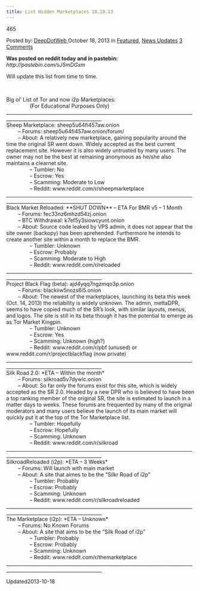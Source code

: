 ```yaml
---
title: List Hidden Marketplaces 18.10.13
---
```

465 

<span>Posted by: <a href="https://www.deepdotweb.com/author/admin/" title="">DeepDotWeb </a></span>
<span>October 18, 2013</span>
<span>in <a href="https://www.deepdotweb.com/category/deepdot-news/" rel="category tag">Featured</a>, <a href="https://www.deepdotweb.com/category/news-updates/" rel="category tag">News Updates</a></span>
<span><a href="https://www.deepdotweb.com/2013/10/18/list-hidden-marketplaces-18-10-13/#comments">3 Comments</a></span>


<p><strong>Was posted on reddit today and in pastebin: </strong> <em>http://pastebin.com/sJ5mDGxm</em></p>
<p>Will update this list from time to time.</p>
<p>&nbsp;</p>
<div>Big ol&#8217; List of Tor and now i2p Marketplaces:</div>
<div>                (For Educational Purposes Only)</div>
<div>______________________________________________________________________________________________________________________</div>
<div></div>
<div></div>
<div>Sheep Marketplace: sheep5u64fi457aw.onion</div>
<div>        &#8211; Forums: sheep5u64fi457aw.onion/forum/</div>
<div>        &#8211; About: A relatively new marketplace, gaining popularity around the time the original SR went down. Widely accepted as the best current replacement site. However it is also widely untrusted by many users. The owner may not be the best at remaining anonymous as he/she also maintains a clearnet site.</div>
<div>                &#8211; Tumbler: No</div>
<div>                &#8211; Escrow: Yes</div>
<div>                &#8211; Scamming: Moderate to Low</div>
<div>                &#8211; Reddit: www.reddit.com/r/sheepmarketplace</div>
<div>______________________________________________________________________________________________________________________</div>
<div></div>
<div>Black Market Reloaded: **SHUT DOWN** &#8211; ETA For BMR v5 &#8211; 1 Month</div>
<div>        &#8211; Forums: fec33nz6mhzd54zj.onion</div>
<div>        &#8211; BTC Withdrawal: k7ef5y3siowcyunt.onion</div>
<div>        &#8211; About: Source code leaked by VPS admin, it does not appear that the site owner (backopy) has been aprehended. Furthermore he intends to create another site within a month to replace the BMR.</div>
<div>                &#8211; Tumbler: Unknown</div>
<div>                &#8211; Escrow: Probably</div>
<div>                &#8211; Scamming: Moderate to High</div>
<div>                &#8211; Reddit: www.reddit.com/r/reloaded</div>
<div>______________________________________________________________________________________________________________________</div>
<div></div>
<div>Project Black Flag (beta): ajd4yqq7ngzmqo3p.onion</div>
<div>        &#8211; Forums: blackiiw5nozs6i5.onion</div>
<div>        &#8211; About: The newest of the marketplaces, launching its beta this week (Oct. 14, 2013) the reliability is widely unknown. The admin, mettaDPR, seems to have copied much of the SR&#8217;s look, with similar layouts, menus, and logos. The site is still in its beta though it has the potential to emerge as as Tor Market Kingpin.</div>
<div>                &#8211; Tumbler: Unknown</div>
<div>                &#8211; Escrow: Yes</div>
<div>                &#8211; Scamming: Unknown (high?)</div>
<div>                &#8211; Reddit: www.reddit.com/r/pbf (unused) or www.reddit.com/r/projectblackflag (now private)</div>
<div>______________________________________________________________________________________________________________________</div>
<div></div>
<div>Silk Road 2.0: *ETA &#8211; Within the month*</div>
<div>        &#8211; Forums: silkroad5v7dywlc.onion</div>
<div>        &#8211; About: So far only the forums exist for this site, which is widely accepted as the SR 2.0. Headed by a new DPR who is believed to have been a top ranking member of the original SR, the site is estimated to launch in a matter days to weeks. These forums are frequented by many of the original moderators and many users believe the launch of its main market will quickly put it at the top of the Tor Marketplace list.</div>
<div>                &#8211; Tumbler: Hopefully</div>
<div>                &#8211; Escrow: Hopefully</div>
<div>                &#8211; Scamming: Unknown</div>
<div>                &#8211; Reddit: www.reddit.com/r/silkroad</div>
<div>______________________________________________________________________________________________________________________</div>
<div></div>
<div>SilkroadReloaded (i2p): *ETA &#8211; 3 Weeks*</div>
<div>        &#8211; Forums: Will launch with main market</div>
<div>        &#8211; About: A site that aimes to be the &#8220;Silkr Road of i2p&#8221;</div>
<div>                &#8211; Tumbler: Probably</div>
<div>                &#8211; Escrow: Probably</div>
<div>                &#8211; Scamming: Unknown</div>
<div>                &#8211; Reddit: www.reddit.com/r/silkroadreloaded</div>
<div>______________________________________________________________________________________________________________________</div>
<div></div>
<div>The Marketplace (i2p): *ETA &#8211; Unknown*</div>
<div>        &#8211; Forums: No Known Forums</div>
<div>        &#8211; About: A site that aims to be the &#8220;Silk Road of i2p&#8221;</div>
<div>                &#8211; Tumbler: Probably</div>
<div>                &#8211; Escrow: Probably</div>
<div>                &#8211; Scamming: Unknown</div>
<div>                &#8211; Reddit: www.reddit.com/r/themarketplace</div>
<div>______________________________________________________________________________________________________________________</div>
<div></div>
</div>

Updated2013-10-18